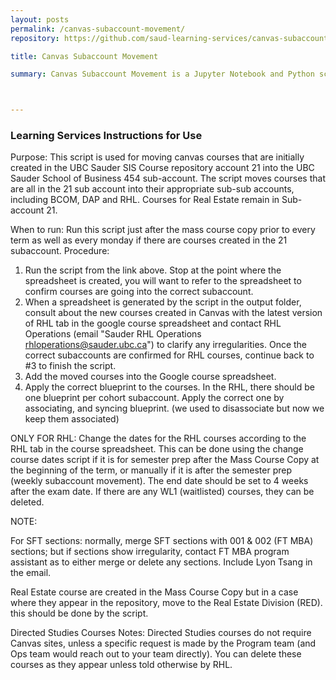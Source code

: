 ```yaml
---
layout: posts
permalink: /canvas-subaccount-movement/
repository: https://github.com/saud-learning-services/canvas-subaccount-movement

title: Canvas Subaccount Movement

summary: Canvas Subaccount Movement is a Jupyter Notebook and Python script that moves any Sauder course into a specific Canvas sub-account. Upon providing the necessary input, the script will locate the appropriate sub-account, migrate the course to it, and produce a CSV file detailing the courses and the sub-accounts.



---
```


### Learning Services Instructions for Use

Purpose: This script is used for moving canvas courses that are initially created in the UBC Sauder SIS Course repository account 21 into the UBC Sauder School of Business 454 sub-account. The script moves courses that are all in the 21 sub account into their appropriate sub-sub accounts, including BCOM, DAP and RHL. Courses for Real Estate remain in Sub-account 21. 

When to run: Run this script just after the mass course copy prior to every term as well as every monday if there are courses created in the 21 subaccount.
Procedure: 

1. Run the script from the link above.  Stop at the point where the spreadsheet is created, you will want to refer to the spreadsheet to confirm courses are going into the correct subaccount.
2. When a spreadsheet is generated by the script in the output folder, consult about the new courses created in Canvas with the latest version of RHL tab in the google course spreadsheet and contact RHL Operations (email "Sauder RHL Operations <rhloperations@sauder.ubc.ca>") to clarify any irregularities.  Once the correct subaccounts are confirmed for RHL courses, continue back to #3 to finish the script.
3. Add the moved courses into the Google course spreadsheet.
4. Apply the correct blueprint to the courses. In the RHL, there should be one blueprint per cohort subaccount. Apply the correct one by associating, and syncing blueprint. (we used to disassociate but now we keep them associated)

ONLY FOR RHL: Change the dates for the RHL courses according to the RHL tab in the course spreadsheet. This can be done using the change course dates script if it is for semester prep after the Mass Course Copy at the beginning of the term, or manually if it is after the semester prep (weekly subaccount movement).  The end date should be set to 4 weeks after the exam date.  If there are any WL1 (waitlisted) courses, they can be deleted.

NOTE:

For SFT sections: normally, merge SFT sections with 001 & 002 (FT MBA) sections; but if sections show irregularity, contact FT MBA program assistant as to either merge or delete any sections.  Include Lyon Tsang in the email.

Real Estate course are created in the Mass Course Copy but in a case where they appear in the repository, move to the Real Estate Division (RED). this should be done by the script.

Directed Studies Courses Notes: Directed Studies courses do not require Canvas sites, unless a specific request is made by the Program team (and Ops team would reach out to your team directly). You can delete these courses as they appear unless told otherwise by RHL.

